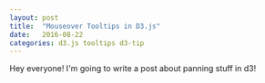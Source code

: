 ```yaml
---
layout: post
title:  "Mouseover Tooltips in D3.js"
date:   2016-08-22 
categories: d3.js tooltips d3-tip
---
```


<script src="/bower_components/d3/d3.min.js"></script>
<script src="/bower_components/d3-tip/index.js"></script>

<script src="/example-code/tooltip-d3/tooltip.js"></script>
<link rel="stylesheet" href="/example-code/tooltip-d3/tooltip.css" media="all"/>

Hey everyone! I'm going to write a post about panning stuff in d3!

<div class='chart-container'></div>
